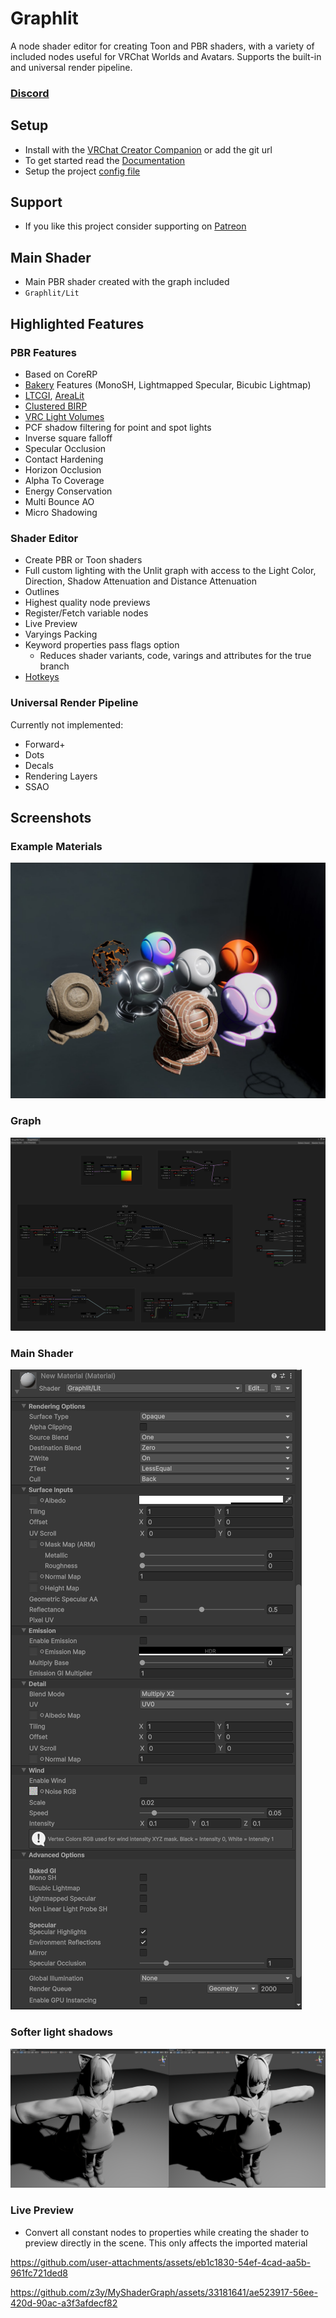 # Graphlit

A node shader editor for creating Toon and PBR shaders, with a variety of included nodes useful for VRChat Worlds and Avatars.
Supports the built-in and universal render pipeline.

### [Discord](https://discord.gg/bw46tKgRFT)

## Setup

- Install with the [VRChat Creator Companion](https://z3y.github.io/vpm-package-listing/) or add the git url
- To get started read the [Documentation](https://z3y.github.io/Graphlit)
- Setup the project [config file](https://z3y.github.io/Graphlit/config)

## Support

- If you like this project consider supporting on [Patreon](https://www.patreon.com/z3y)

## Main Shader

- Main PBR shader created with the graph included
- `Graphlit/Lit`

## Highlighted Features

### PBR Features

- Based on CoreRP
- [Bakery](https://assetstore.unity.com/packages/tools/level-design/bakery-gpu-lightmapper-122218) Features (MonoSH, Lightmapped Specular, Bicubic Lightmap)
- [LTCGI](https://github.com/PiMaker/ltcgi), [AreaLit](https://booth.pm/ja/items/3661829)
- [Clustered BIRP](https://github.com/z3y/ClusteredBIRP)
- [VRC Light Volumes](https://github.com/REDSIM/VRCLightVolumes)
- PCF shadow filtering for point and spot lights
- Inverse square falloff
- Specular Occlusion
- Contact Hardening
- Horizon Occlusion
- Alpha To Coverage
- Energy Conservation
- Multi Bounce AO
- Micro Shadowing

### Shader Editor

- Create PBR or Toon shaders
- Full custom lighting with the Unlit graph with access to the Light Color, Direction, Shadow Attenuation and Distance Attenuation
- Outlines
- Highest quality node previews
- Register/Fetch variable nodes
- Live Preview
- Varyings Packing
- Keyword properties pass flags option
  - Reduces shader variants, code, varings and attributes for the true branch
- [Hotkeys](https://z3y.github.io/Graphlit/hotkeys)

### Universal Render Pipeline

Currently not implemented:

- Forward+
- Dots
- Decals
- Rendering Layers
- SSAO

## Screenshots

### Example Materials

![Image](/Docs~/public/shader-ball.jpg)

### Graph

![Image](/Docs~/public/Unity_iGcR8rpLM9.png)

### Main Shader

![Image](/Docs~/public/Unity_qOcvTvZ5FS.png)

### Softer light shadows

![Image](/Docs~/public/Unity_rQ4Jf1GE8o.png)

### Live Preview

- Convert all constant nodes to properties while creating the shader to preview directly in the scene. This only affects the imported material

https://github.com/user-attachments/assets/eb1c1830-54ef-4cad-aa5b-961fc721ded8

https://github.com/z3y/MyShaderGraph/assets/33181641/ae523917-56ee-420d-90ac-a3f3afdecf82
